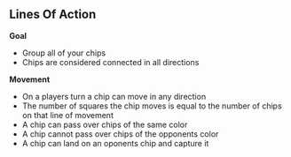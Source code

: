 ## Lines Of Action

**Goal**
- Group all of your chips
- Chips are considered connected in all directions

**Movement**
- On a players turn a chip can move in any direction
- The number of squares the chip moves is equal to the number of chips on that line of movement
- A chip can pass over chips of the same color
- A chip cannot pass over chips of the opponents color
- A chip can land on an oponents chip and capture it
